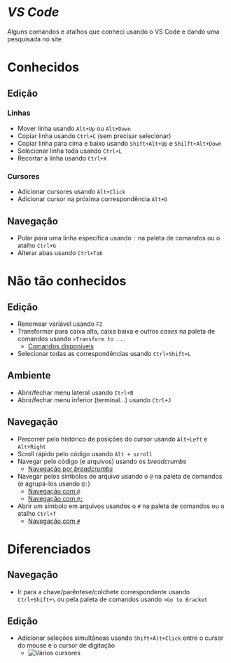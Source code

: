 # **_VS Code_**
Alguns comandos e atalhos que conheci usando o VS Code e dando uma pesquisada no site

# Conhecidos 

## Edição 

### Linhas

- Mover linha usando `Alt+Up` ou `Alt+Down`
- Copiar linha usando `Ctrl+C` (sem precisar selecionar)
- Copiar linha para cima e baixo usando `Shift+Alt+Up` e `Shilft+Alt+Down`
- Selecionar linha toda usando `Ctrl+L`
- Recortar a linha usando `Ctrl+X` 

### Cursores

- Adicionar cursores usando `Alt+Click` 
- Adicionar cursor na próxima correspondência `Alt+D`

## Navegação 

- Pular para uma linha específica usando `:` na paleta de comandos ou o atalho `Ctrl+G`
- Alterar abas usando `Ctrl+Tab`

# Não tão conhecidos

## Edição

- Renomear variável usando `F2`
- Transformar para caixa alta, caixa baixa e outros _cases_ na paleta de comandos usando `>Transform to ...`
  - [Comandos disponíveis](https://user-images.githubusercontent.com/44248592/112474235-1b4e1680-8d4e-11eb-84ff-cf3457367315.png)
- Selecionar todas as correspondências usando `Ctrl+Shift+L`

## Ambiente

- Abrir/fechar menu lateral usando `Ctrl+B`
- Abrir/fechar menu inferior (terminal...) usando `Ctrl+J`

## Navegação

- Percorrer pelo histórico de posições do cursor usando `Alt+Left` e `Alt+Right`
- Scroll rápido pelo código usando `Alt + scroll`
- Navegar pelo código (e arquivos) usando os _breadcrumbs_
  - [Navegação por _breadcrumbs_](https://user-images.githubusercontent.com/44248592/112471764-0d4ac680-8d4b-11eb-9920-6aa29dc612eb.png)
- Navegar pelos símbolos do arquivo usando o `@` na paleta de comandos (e agrupá-los usando `@:`)
   - [Navegação com `@`](https://user-images.githubusercontent.com/44248592/112472034-631f6e80-8d4b-11eb-82fe-2a0fe6a75af9.png)
   - [Navegação com `@:`](https://user-images.githubusercontent.com/44248592/112472827-57807780-8d4c-11eb-9555-aaef1d407f0b.png)
- Abrir um símbolo em arquivos usandos o `#` na paleta de comandos ou o atalho `Ctrl+T`
   - [Navegação com `#`](https://user-images.githubusercontent.com/44248592/112472134-8ba76880-8d4b-11eb-8a90-019b95cc6601.png)

# Diferenciados

## Navegação

- Ir para a chave/parêntese/colchete correspondente usando `Ctrl+Shift+\` ou pela paleta de comandos usando `>Go to Bracket`

## Edição

- Adicionar seleções simultâneas usando `Shift+Alt+Click` entre o cursor do mouse e o cursor de digitação
   - ![Vários cursores](https://user-images.githubusercontent.com/44248592/112475654-d0cd9980-8d4f-11eb-96f9-f58d618df803.gif)
